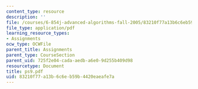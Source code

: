 ```yaml
---
content_type: resource
description: ''
file: /courses/6-854j-advanced-algorithms-fall-2005/83210f77a13b6c6eb59b4420eaeafe7a_ps9.pdf
file_type: application/pdf
learning_resource_types:
- Assignments
ocw_type: OCWFile
parent_title: Assignments
parent_type: CourseSection
parent_uid: 725f2e04-cada-aedb-a6e0-9d255b409d98
resourcetype: Document
title: ps9.pdf
uid: 83210f77-a13b-6c6e-b59b-4420eaeafe7a
---
```

